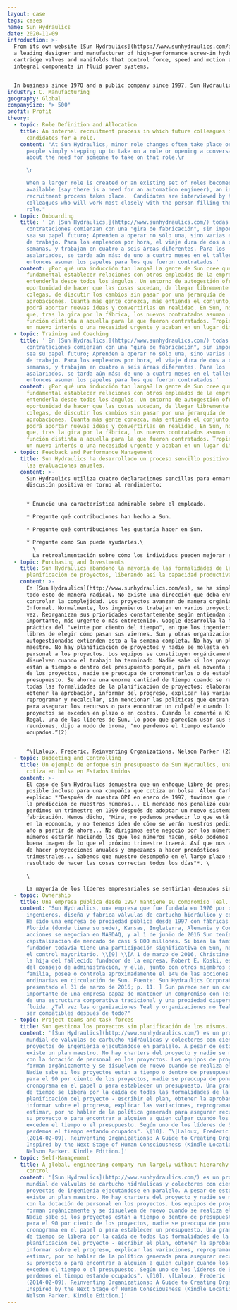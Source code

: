 ```yaml
---
layout: case
tags: cases
name: Sun Hydraulics
date: 2020-11-09
introduction: >-
  From its own website [Sun Hydraulics](https://www.sunhydraulics.com/about) is
  a leading designer and manufacturer of high-performance screw-in hydraulic
  cartridge valves and manifolds that control force, speed and motion as
  integral components in fluid power systems.


  In business since 1970 and a public company since 1997, Sun Hydraulics Corporation became Helios Technologies (NASDAQ: SNHY) in 2018. Sun Hydraulics LLC operates as a wholly owned company under the new corporate name and sells its products globally, primarily through independent distributors, to diverse markets of mobile and industrial equipment and machinery manufacturers.
industry: C. Manufacturing
geography: Global
companySize: "> 500"
profit: Profit
theory:
  - topic: Role Definition and Allocation
    title: An internal recruitment process in which future colleagues interview
      candidates for a role.
    content: "At Sun Hydraulics, minor role changes often take place organically, by
      people simply stepping up to take on a role or opening a conversation
      about the need for someone to take on that role.\r

      \r

      When a larger role is created or an existing set of roles becomes
      available (say there is a need for an automation engineer), an internal
      recruitment process takes place.  Candidates are interviewed by the
      colleagues who will work most closely with the person filling the new
      role."
  - topic: Onboarding
    title: ' En [Sun Hydraulics,](http://www.sunhydraulics.com/) todas las nuevas
      contrataciones comienzan con una "gira de fabricación", sin importar cuál
      sea su papel futuro; Aprenden a operar no sólo una, sino varias estaciones
      de trabajo. Para los empleados por hora, el viaje dura de dos a cuatro
      semanas, y trabajan en cuatro a seis áreas diferentes. Para los
      asalariados, se tarda aún más: de uno a cuatro meses en el taller. Sólo
      entonces asumen los papeles para los que fueron contratados.'
    content: ¿Por qué una inducción tan larga? La gente de Sun cree que es
      fundamental establecer relaciones con otros empleados de la empresa para
      entenderla desde todos los ángulos. Un entorno de autogestión ofrece la
      oportunidad de hacer que las cosas sucedan, de llegar libremente a los
      colegas, de discutir los cambios sin pasar por una jerarquía de
      aprobaciones. Cuanta más gente conozca, más entienda el conjunto, más
      podrá aportar nuevas ideas y convertirlas en realidad. En Sun, no es raro
      que, tras la gira por la fábrica, los nuevos contratados asuman una
      función distinta a aquella para la que fueron contratados. Tropiezan con
      un nuevo interés o una necesidad urgente y acaban en un lugar diferente.
  - topic: Training and Coaching
    title: ' En [Sun Hydraulics,](http://www.sunhydraulics.com/) todas las nuevas
      contrataciones comienzan con una "gira de fabricación", sin importar cuál
      sea su papel futuro; Aprenden a operar no sólo una, sino varias estaciones
      de trabajo. Para los empleados por hora, el viaje dura de dos a cuatro
      semanas, y trabajan en cuatro a seis áreas diferentes. Para los
      asalariados, se tarda aún más: de uno a cuatro meses en el taller. Sólo
      entonces asumen los papeles para los que fueron contratados.'
    content: ¿Por qué una inducción tan larga? La gente de Sun cree que es
      fundamental establecer relaciones con otros empleados de la empresa para
      entenderla desde todos los ángulos. Un entorno de autogestión ofrece la
      oportunidad de hacer que las cosas sucedan, de llegar libremente a los
      colegas, de discutir los cambios sin pasar por una jerarquía de
      aprobaciones. Cuanta más gente conozca, más entienda el conjunto, más
      podrá aportar nuevas ideas y convertirlas en realidad. En Sun, no es raro
      que, tras la gira por la fábrica, los nuevos contratados asuman una
      función distinta a aquella para la que fueron contratados. Tropiezan con
      un nuevo interés o una necesidad urgente y acaban en un lugar diferente.
  - topic: Feedback and Performance Management
    title: Sun Hydraulics ha desarrollado un proceso sencillo positivo para enmarcar
      las evaluaciones anuales.
    content: >-
      Sun Hydraulics utiliza cuatro declaraciones sencillas para enmarcar una
      discusión positiva en torno al rendimiento: 


      * Enuncie una característica admirable sobre el empleado.

      * Pregunte qué contribuciones han hecho a Sun.

      * Pregunte qué contribuciones les gustaría hacer en Sun.

      * Pregunte cómo Sun puede ayudarles.\
        \
        La retroalimentación sobre cómo los individuos pueden mejorar se da en el curso natural de acontecimientos durante todo el año y no se guarda para la evaluación anual. ^\[Laloux, Frederic. Reinventing Organizations. Nelson Parker (2014), page 186]
  - topic: Purchasing and Investments
    title: Sun Hydraulics abandonó la mayoría de las formalidades de la
      planificación de proyectos, liberando así la capacidad productiva.
    content: >-
      En [Sun Hydraulics](http://www.sunhydraulics.com/es), se ha simplificado
      todo esto de manera radical. No existe una dirección que deba entender y
      controlar la complejidad. Los proyectos avanzan de manera orgánica e
      Informal. Normalmente, los ingenieros trabajan en varios proyectos a la
      vez. Reorganizan sus prioridades constantemente según entiendan qué es más
      importante, más urgente o más entretenido. Google desarrolla la famosa
      práctica del "veinte por ciento del tiempo", en que los ingenieros son
      libres de elegir cómo pasan sus viernes. Sun y otras organizaciones
      autogestionadas extienden esto a la semana completa. No hay un plan
      maestro. No hay planificación de proyectos y nadie se molesta en asignar
      personal a los proyectos. Los equipos se constituyen orgánicamente y se
      disuelven cuando el trabajo ha terminado. Nadie sabe si los proyectos
      están a tiempo o dentro del presupuesto porque, para el noventa por ciento
      de los proyectos, nadie se preocupa de cronometrarlos o de establecer un
      presupuesto. Se ahorra una enorme cantidad de tiempo cuando se renuncia a
      todas las formalidades de la planificación de proyectos: elaborar un plan,
      obtener la aprobación, informar del progreso, explicar las variaciones,
      reprogramar y recalcular, sin mencionar las políticas que entran en juego
      para asegurar los recursos o para encontrar un culpable cuando los
      proyectos se exceden en plazo o en costes. Cuando le comenté a Kirsten
      Regal, una de las líderes de Sun, lo poco que parecían usar sus salas de
      reuniones, dijo a modo de broma, "no perdemos el tiempo estando
      ocupados.”(2)


      ^\[Laloux, Frederic. Reinventing Organizations. Nelson Parker (2014), page 84 and following]
  - topic: Budgeting and Controlling
    title: Un ejemplo de enfoque sin presupuesto de Sun Hydraulics, una empresa que
      cotiza en bolsa en Estados Unidos
    content: >-
      El caso de Sun Hydraulics demuestra que un enfoque libre de presupuesto es
      posible incluso para una compañía que cotiza en bolsa. Allen Carlson, CEO,
      explica: *"Después de nuestra OPI en enero de 1997, tuvimos que mejorar en
      la predicción de nuestros números... El mercado nos penalizó cuando
      perdimos un trimestre en 1999 después de adoptar un nuevo sistema de
      fabricación. Hemos dicho, "Mira, no podemos predecir lo que está pasando
      en la economía, y no tenemos idea de cómo se verán nuestros pedidos en un
      año a partir de ahora... No dirigimos este negocio por los números. Los
      números estarán haciendo los que los números hacen, sólo podemos darle una
      buena imagen de lo que el próximo trimestre traerá. Así que nos alejamos
      de hacer proyecciones anuales y empezamos a hacer pronósticos
      trimestrales... Sabemos que nuestro desempeño en el largo plazo será el
      resultado de hacer las cosas correctas todos los días"*. \

      \

      La mayoría de los líderes empresariales se sentirían desnudos sin presupuestos y pronósticos. Cuando le hicieron esta pregunta a Carlson: “¿Cómo manejas el hecho de que no manejar un pronóstico para comprar el desempeño de la gente? ¿Cómo sabes si los chicos de Alemania (donde Sun tiene una planta) estaban haciendo un buen trabajo el año pasado, si no tiene ningún objetivo para comparar?", Su respuesta fue pan comido: “*¿Quién sabe? ¿A quién le importa? Todos están trabajando duro, haciendo lo mejor que pueden. Tenemos buenas personas en todos los lugares alrededor del mundo y si necesito ese tipo de tarjeta de puntuación, probablemente tengo la persona equivocada. Esa es la forma en que operamos. ... Si soy el jefe de ventas de Sun en los EE.UU. y me preguntas qué es el pronóstico, no tengo ni idea! ¿Cómo podría generar uno de todos modos? ... Al final del día, hay mucho fuera de su control. ... Es imposible predecir lo impredecible.”*
  - topic: Ownership
    title: Una empresa pública desde 1997 mantiene su compromiso Teal.
    content: "Sun Hydraulics, una empresa que fue fundada en 1970 por dos
      ingenieros, diseña y fabrica válvulas de cartucho hidráulico y colectores.
      Ha sido una empresa de propiedad pública desde 1997 con fábricas en
      Florida (donde tiene su sede), Kansas, Inglaterra, Alemania y Corea. Sus
      acciones se negocian en NASDAQ, y al 1 de junio de 2016 Sun tenía una
      capitalización de mercado de casi $ 800 millones. Si bien la familia del
      fundador todavía tiene una participación significativa en Sun, no ejercen
      el control mayoritario. \\[9] \\[A 1 de marzo de 2016, Christine L. Koski,
      la hija del fallecido fundador de la empresa, Robert E. Koski, es miembro
      del consejo de administración, y ella, junto con otros miembros de su
      familia, posee o controla aproximadamente el 14% de las acciones
      ordinarias en circulación de Sun. Fuente: Sun Hydraulics Corporation 10-K
      presentado el 31 de marzo de 2016; p. 11. ] Sun parece ser un caso
      importante de una empresa capaz de mantener un compromiso con Teal a pesar
      de una estructura corporativa tradicional y una propiedad dispersa y
      fluida. ¿Tal vez las organizaciones Teal y organizaciones no Teal pueden
      ser compatibles después de todo?"
  - topic: Project teams and task forces
    title: Sun gestiona los proyectos sin planificación de los mismos.
    content: '[Sun Hydraulics](http://www.sunhydraulics.com/) es un productor
      mundial de válvulas de cartucho hidráulicas y colectores con cientos de
      proyectos de ingeniería ejecutándose en paralelo. A pesar de esto, no
      existe un plan maestro. No hay charters del proyecto y nadie se molesta
      con la dotación de personal en los proyectos. Los equipos de proyecto se
      forman orgánicamente y se disuelven de nuevo cuando se realiza el trabajo.
      Nadie sabe si los proyectos están a tiempo o dentro de presupuesto, porque
      para el 90 por ciento de los proyectos, nadie se preocupa de poner un
      cronograma en el papel o para establecer un presupuesto. Una gran cantidad
      de tiempo se libera por la caída de todas las formalidades de la
      planificación del proyecto - escribir el plan, obtener la aprobación,
      informar sobre el progreso, explicar las variaciones, reprogramar, y re
      estimar, por no hablar de la política generada para asegurar recursos para
      su proyecto o para encontrar a alguien a quien culpar cuando los proyectos
      exceden el tiempo o el presupuesto. Según uno de los líderes de Sun, "no
      perdemos el tiempo estando ocupados". \[10]. ^\[Laloux, Frederic
      (2014-02-09). Reinventing Organizations: A Guide to Creating Organizations
      Inspired by the Next Stage of Human Consciousness (Kindle Location 1927).
      Nelson Parker. Kindle Edition.]'
  - topic: Self-Management
    title: A global, engineering company run largely without hierarchy or central
      control
    content: '[Sun Hydraulics](http://www.sunhydraulics.com/) es un productor
      mundial de válvulas de cartucho hidráulicas y colectores con cientos de
      proyectos de ingeniería ejecutándose en paralelo. A pesar de esto, no
      existe un plan maestro. No hay charters del proyecto y nadie se molesta
      con la dotación de personal en los proyectos. Los equipos de proyecto se
      forman orgánicamente y se disuelven de nuevo cuando se realiza el trabajo.
      Nadie sabe si los proyectos están a tiempo o dentro de presupuesto, porque
      para el 90 por ciento de los proyectos, nadie se preocupa de poner un
      cronograma en el papel o para establecer un presupuesto. Una gran cantidad
      de tiempo se libera por la caída de todas las formalidades de la
      planificación del proyecto - escribir el plan, obtener la aprobación,
      informar sobre el progreso, explicar las variaciones, reprogramar, y re
      estimar, por no hablar de la política generada para asegurar recursos para
      su proyecto o para encontrar a alguien a quien culpar cuando los proyectos
      exceden el tiempo o el presupuesto. Según uno de los líderes de Sun, "no
      perdemos el tiempo estando ocupados". \[10]. \[Laloux, Frederic
      (2014-02-09). Reinventing Organizations: A Guide to Creating Organizations
      Inspired by the Next Stage of Human Consciousness (Kindle Location 1927).
      Nelson Parker. Kindle Edition.]'
---
```


